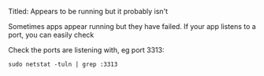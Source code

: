Titled: Appears to be running but it probably isn't

Sometimes apps appear running but they have failed. If your app listens to a port, you can easily check

Check the ports are listening with, eg port 3313:
```
sudo netstat -tuln | grep :3313
```